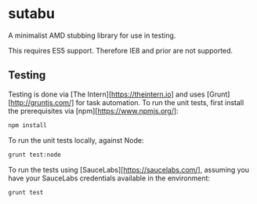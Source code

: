 # sutabu

A minimalist AMD stubbing library for use in testing.

This requires ES5 support.  Therefore IE8 and prior are not supported.

## Testing

Testing is done via [The Intern][https://theintern.io] and uses [Grunt][http://gruntjs.com/] for task automation.  To
run the unit tests, first install the prerequisites via [npm][https://www.npmjs.org/]:

```bash
npm install
```

To run the unit tests locally, against Node:

```bash
grunt test:node
```

To run the tests using [SauceLabs][https://saucelabs.com/], assuming you have your SauceLabs credentials available in
the environment:

```bash
grunt test
```
